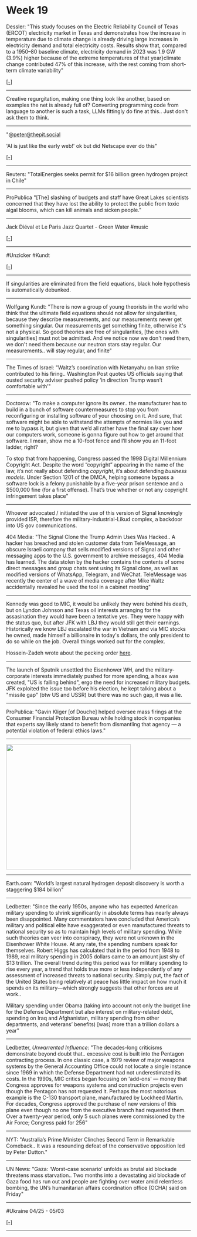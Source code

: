# Week 19

Dessler: "This study focuses on the Electric Reliability Council of
Texas (ERCOT) electricity market in Texas and demonstrates how the
increase in temperature due to climate change is already driving large
increases in electricity demand and total electricity costs. Results
show that, compared to a 1950–80 baseline climate, electricity demand
in 2023 was 1.9 GW (3.9%) higher because of the extreme temperatures
of that year}climate change contributed 47% of this increase, with the
rest coming from short-term climate variability"

[[-]](https://drive.google.com/file/d/1gcVcR4sajWy-UOPy2NZM7wAaMFgZALbg/view)

---

Creative regurgitation, making one thing look like another, based on
examples the net is already full of? Converting programming code from
language to another is such a task, LLMs fittingly do fine at
this.. Just don't ask them to think.

---

"@peter@thepit.social

'AI is just like the early web!' ok but did Netscape ever do this"

[[-]](https://fosstodon.org/@peter@thepit.social/114453799880200931)

---

Reuters: "TotalEnergies seeks permit for $16 billion green hydrogen
project in Chile"

---

ProPublica "[The] slashing of budgets and staff have Great Lakes
scientists concerned that they have lost the ability to protect the
public from toxic algal blooms, which can kill animals and sicken
people."

---

Jack Diéval et Le Paris Jazz Quartet - Green Water \#music

[[-]](https://youtu.be/QSiH87DmQ_g)

---

\#Unzicker \#Kundt

[[-]](https://www.youtube.com/embed/BhDpApRa6BI?start=802&end=1016)

---

If singularities are eliminated from the field equations, black hole
hypothesis is automatically debunked.

---

Wolfgang Kundt: "There is now a group of young theorists in the world
who think that the ultimate field equations should not allow for
singularities, because they describe measurements, and our
measurements never get something singular. Our measurements get
something finite, otherwise it's not a physical. So good theories are
free of singularities, [the ones with singularities] must not be
admitted. And we notice now we don't need them, we don't need them
because our neutron stars stay regular. Our measurements.. will stay
regular, and finite"

---

The Times of Israel: "Waltz’s coordination with Netanyahu on Iran
strike contributed to his firing.. Washington Post quotes US officials
saying that ousted security adviser pushed policy ‘in direction Trump
wasn’t comfortable with’"

---

Doctorow: "To make a computer ignore its owner.. the manufacturer has
to build in a bunch of software countermeasures to stop you from
reconfiguring or installing software of your choosing on it. And sure,
that software might be able to withstand the attempts of normies like
you and me to bypass it, but given that we’d all rather have the final
say over how our computers work, someone is gonna figure out how to
get around that software. I mean, show me a 10-foot fence and I’ll
show you an 11-foot ladder, right?

To stop that from happening, Congress passed the 1998 Digital
Millennium Copyright Act. Despite the word “copyright” appearing in
the name of the law, it’s not really about defending *copyright*, it’s
about defending *business models*. Under Section 1201 of the DMCA,
helping someone bypass a software lock is a felony punishable by a
five-year prison sentence and a $500,000 fine (for a first
offense). That’s true whether or not any copyright infringement takes
place"

---

Whoever advocated / initiated the use of this version of Signal
knowingly provided ISR, therefore the military-industrial-Likud
complex, a backdoor into US gov communications.

404 Media: "The Signal Clone the Trump Admin Uses Was Hacked.. A
hacker has breached and stolen customer data from TeleMessage, an
obscure Israeli company that sells modified versions of Signal and
other messaging apps to the U.S. government to archive messages, 404
Media has learned. The data stolen by the hacker contains the contents
of some direct messages and group chats sent using its Signal clone,
as well as modified versions of WhatsApp, Telegram, and
WeChat. TeleMessage was recently the center of a wave of media
coverage after Mike Waltz accidentally revealed he used the tool in a
cabinet meeting"

---

Kennedy was good to MIC, it would be unlikely they were behind his
death, but on Lyndon Johnson and Texas oil interests arranging for the
assasination they would have been a tentative yes. They were happy
with the status quo, but after JFK with LBJ they would still get their
earnings. Historically we know LBJ escalated the war in Vietnam and
via MIC stocks he owned, made himself a billionaire in today's
dollars, the only president to do so while on the job. Overall things
worked out for the complex.

Hossein-Zadeh wrote about the pecking order [here](../../2025/05/hossein-zadeh.html). 

---

The launch of Sputnik unsettled the Eisenhower WH, and the
military-corporate interests immediately pushed for more spending, a
hoax was created, "US is falling behind", ergo the need for increased
military budgets. JFK exploited the issue too before his election, he
kept talking about a "missile gap" (btw US and USSR) but there was no
such gap, it was a lie.

---

ProPublica: "Gavin Kliger [of Douche] helped oversee mass firings at
the Consumer Financial Protection Bureau while holding stock in
companies that experts say likely stand to benefit from dismantling
that agency — a potential violation of federal ethics laws."

---

<img width='340' src='https://files.mastodon.social/cache/preview_cards/images/145/386/387/original/221804345e216d40.jpg'/>

---

Earth.com: "World’s largest natural hydrogen deposit discovery is
worth a staggering $184 billion"

---

Ledbetter: "Since the early 1950s, anyone who has expected American
military spending to shrink significantly in absolute terms has nearly
always been disappointed. Many commentators have concluded that
America’s military and political elite have exaggerated or even
manufactured threats to national security so as to maintain high
levels of military spending. While such theories can veer into
conspiracy, they were not unknown in the Eisenhower White House. At
any rate, the spending numbers speak for themselves. Robert Higgs has
calculated that in the period from 1948 to 1989, real military
spending in 2005 dollars came to an amount just shy of $13
trillion. The overall trend during this period was for military
spending to rise every year, a trend that holds true more or less
independently of any assessment of increased threats to national
security. Simply put, the fact of the United States being relatively
at peace has little impact on how much it spends on its military—which
strongly suggests that other forces are at work..

Military spending under Obama (taking into account not only the budget
line for the Defense Department but also interest on military-related
debt, spending on Iraq and Afghanistan, military spending from other
departments, and veterans’ benefits) [was] more than a trillion
dollars a year"

---

Ledbetter, *Unwarrented Influence*: "The decades-long criticisms
demonstrate beyond doubt that..  excessive cost is built into the
Pentagon contracting process. In one classic case, a 1979 review of
major weapons systems by the General Accounting Office could not
locate a single instance since 1969 in which the Defense Department
had not underestimated its costs. In the 1990s, MIC critics began
focusing on 'add-ons' — money that Congress approves for weapons
systems and construction projects even though the Pentagon has not
requested it. Perhaps the most notorious example is the C-130
transport plane, manufactured by Lockheed Martin. For decades,
Congress approved the purchase of new versions of this plane even
though no one from the executive branch had requested them. Over a
twenty-year period, only 5 such planes were commissioned by the Air
Force; Congress paid for 256"

---

NYT: "Australia’s Prime Minister Clinches Second Term in Remarkable
Comeback.. It was a resounding defeat of the conservative opposition
led by Peter Dutton."

---

UN News: "Gaza: ‘Worst-case scenario’ unfolds as brutal aid blockade
threatens mass starvation.. Two months into a devastating aid blockade
of Gaza food has run out and people are fighting over water amid
relentless bombing, the UN’s humanitarian affairs coordination office
(OCHA) said on Friday"

---

\#Ukraine 04/25 - 05/03

[[-]](ukrdata/map18.html)

---

